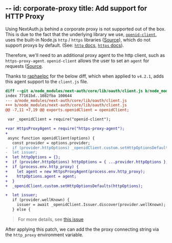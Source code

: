 --
id: corporate-proxy
title: Add support for HTTP Proxy
--

Using NextAuth.js behind a corporate proxy is not supported out of the box. This is due to the fact that the underlying library we use, [`openid-client`](https://npm.im/openid-client), uses the built-in Node.js `http` / `https` libraries ([Source](As)), which do not support proxys by default. (See: [`http` docs](https://nodejs.org/dist/latest-v16.x/docs/api/http.html), [`https` docs](https://nodejs.org/dist/latest-v16.x/docs/api/https.html)).

Therefore, we'll need to an additional proxy agent to the http client, such as `https-proxy-agent`. `openid-client` allows the user to set an `agent` for requests ([Source](https://github.com/panva/node-openid-client/blob/main/docs/README.md#customizing-individual-http-requests).

Thanks to [raphaelpc](https://github.com/raphaelpc) for the below diff, which when applied to `v4.2.1`, adds this agent support to the `client.js` file.

```diff
diff --git a/node_modules/next-auth/core/lib/oauth/client.js b/node_modules/next-auth/core/lib/oauth/client.js
index 77161bd..1082fba 100644
--- a/node_modules/next-auth/core/lib/oauth/client.js
+++ b/node_modules/next-auth/core/lib/oauth/client.js
@@ -7,11 +7,19 @@ exports.openidClient = openidClient;

 var _openidClient = require("openid-client");

+var HttpsProxyAgent = require("https-proxy-agent");
+
 async function openidClient(options) {
   const provider = options.provider;
-  if (provider.httpOptions) _openidClient.custom.setHttpOptionsDefaults(provider.httpOptions);
-  let issuer;
+  let httpOptions = {};
+  if (provider.httpOptions) httpOptions = { ...provider.httpOptions };
+  if (process.env.http_proxy) {
+    let agent = new HttpsProxyAgent(process.env.http_proxy);
+    httpOptions.agent = agent;
+  }
+  _openidClient.custom.setHttpOptionsDefaults(httpOptions);

+  let issuer;
   if (provider.wellKnown) {
     issuer = await _openidClient.Issuer.discover(provider.wellKnown);
   } else {
```

> For more details, see [this issue](https://github.com/nextauthjs/next-auth/issues/2509#issuecomment-1035410802)

After applying this patch, we can add the the proxy connecting string via the `http_proxy` environment variable.
